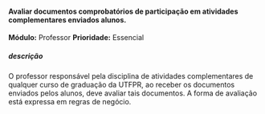 #### Avaliar documentos comprobatórios de participação em atividades complementares enviados alunos.

**Módulo:** Professor
**Prioridade:** Essencial
##### descrição
O professor responsável pela disciplina de atividades complementares de qualquer curso de graduação da UTFPR, ao receber os documentos enviados pelos alunos, deve avaliar tais documentos. A forma de avaliação está expressa em regras de negócio.
